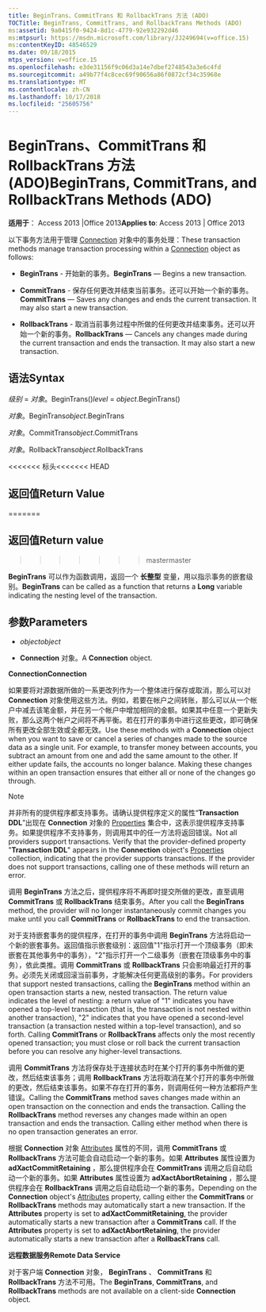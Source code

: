 ```yaml
---
title: BeginTrans、CommitTrans 和 RollbackTrans 方法 (ADO)
TOCTitle: BeginTrans, CommitTrans, and RollbackTrans Methods (ADO)
ms:assetid: 9a0415f0-9424-8d1c-4779-92e932292d46
ms:mtpsurl: https://msdn.microsoft.com/library/JJ249694(v=office.15)
ms:contentKeyID: 48546529
ms.date: 09/18/2015
mtps_version: v=office.15
ms.openlocfilehash: e3de31156f9c06d3a14e7dbef2748543a3e6c4fd
ms.sourcegitcommit: a49b77f4c8cec69f90656a86f0872cf34c35968e
ms.translationtype: MT
ms.contentlocale: zh-CN
ms.lasthandoff: 10/17/2018
ms.locfileid: "25605756"
---
```

# <a name="begintrans-committrans-and-rollbacktrans-methods-ado"></a><span data-ttu-id="794aa-102">BeginTrans、CommitTrans 和 RollbackTrans 方法 (ADO)</span><span class="sxs-lookup"><span data-stu-id="794aa-102">BeginTrans, CommitTrans, and RollbackTrans Methods (ADO)</span></span>


<span data-ttu-id="794aa-103">**适用于**： Access 2013 |Office 2013</span><span class="sxs-lookup"><span data-stu-id="794aa-103">**Applies to**: Access 2013 | Office 2013</span></span>


<span data-ttu-id="794aa-104">以下事务方法用于管理 [Connection](connection-object-ado.md) 对象中的事务处理：</span><span class="sxs-lookup"><span data-stu-id="794aa-104">These transaction methods manage transaction processing within a [Connection](connection-object-ado.md) object as follows:</span></span>

  - <span data-ttu-id="794aa-105">**BeginTrans** - 开始新的事务。</span><span class="sxs-lookup"><span data-stu-id="794aa-105">**BeginTrans** — Begins a new transaction.</span></span>

  - <span data-ttu-id="794aa-p101">**CommitTrans** - 保存任何更改并结束当前事务。还可以开始一个新的事务。</span><span class="sxs-lookup"><span data-stu-id="794aa-p101">**CommitTrans** — Saves any changes and ends the current transaction. It may also start a new transaction.</span></span>

  - <span data-ttu-id="794aa-p102">**RollbackTrans** - 取消当前事务过程中所做的任何更改并结束事务。还可以开始一个新的事务。</span><span class="sxs-lookup"><span data-stu-id="794aa-p102">**RollbackTrans** — Cancels any changes made during the current transaction and ends the transaction. It may also start a new transaction.</span></span>

## <a name="syntax"></a><span data-ttu-id="794aa-110">语法</span><span class="sxs-lookup"><span data-stu-id="794aa-110">Syntax</span></span>

<span data-ttu-id="794aa-111">*级别* = *对象*。BeginTrans()</span><span class="sxs-lookup"><span data-stu-id="794aa-111">*level* = *object*.BeginTrans()</span></span>

<span data-ttu-id="794aa-112">*对象*。BeginTrans</span><span class="sxs-lookup"><span data-stu-id="794aa-112">*object*.BeginTrans</span></span>

<span data-ttu-id="794aa-113">*对象*。CommitTrans</span><span class="sxs-lookup"><span data-stu-id="794aa-113">*object*.CommitTrans</span></span>

<span data-ttu-id="794aa-114">*对象*。RollbackTrans</span><span class="sxs-lookup"><span data-stu-id="794aa-114">*object*.RollbackTrans</span></span>

<span data-ttu-id="794aa-115"><<<<<<< 标头</span><span class="sxs-lookup"><span data-stu-id="794aa-115"><<<<<<< HEAD</span></span>
## <a name="return-value"></a><span data-ttu-id="794aa-116">返回值</span><span class="sxs-lookup"><span data-stu-id="794aa-116">Return Value</span></span>
=======
## <a name="return-value"></a><span data-ttu-id="794aa-117">返回值</span><span class="sxs-lookup"><span data-stu-id="794aa-117">Return value</span></span>
>>>>>>> <span data-ttu-id="794aa-118">master</span><span class="sxs-lookup"><span data-stu-id="794aa-118">master</span></span>

<span data-ttu-id="794aa-119">**BeginTrans** 可以作为函数调用，返回一个 **长整型** 变量，用以指示事务的嵌套级别。</span><span class="sxs-lookup"><span data-stu-id="794aa-119">**BeginTrans** can be called as a function that returns a **Long** variable indicating the nesting level of the transaction.</span></span>

## <a name="parameters"></a><span data-ttu-id="794aa-120">参数</span><span class="sxs-lookup"><span data-stu-id="794aa-120">Parameters</span></span>

  - <span data-ttu-id="794aa-121">*object*</span><span class="sxs-lookup"><span data-stu-id="794aa-121">*object*</span></span>

  - <span data-ttu-id="794aa-122">**Connection** 对象。</span><span class="sxs-lookup"><span data-stu-id="794aa-122">A **Connection** object.</span></span>

<span data-ttu-id="794aa-123">**Connection**</span><span class="sxs-lookup"><span data-stu-id="794aa-123">**Connection**</span></span>

<span data-ttu-id="794aa-p103">如果要将对源数据所做的一系更改列作为一个整体进行保存或取消，那么可以对 **Connection** 对象使用这些方法。例如，若要在帐户之间转账，那么可以从一个帐户中减去该笔金额，并在另一个帐户中增加相同的金额。如果其中任意一个更新失败，那么这两个帐户之间将不再平衡。若在打开的事务中进行这些更改，即可确保所有更改全部生效或全都无效。</span><span class="sxs-lookup"><span data-stu-id="794aa-p103">Use these methods with a **Connection** object when you want to save or cancel a series of changes made to the source data as a single unit. For example, to transfer money between accounts, you subtract an amount from one and add the same amount to the other. If either update fails, the accounts no longer balance. Making these changes within an open transaction ensures that either all or none of the changes go through.</span></span>


> [!NOTE]
> <P><span data-ttu-id="794aa-p104">并非所有的提供程序都支持事务。请确认提供程序定义的属性“<STRONG>Transaction DDL</STRONG>”出现在 <STRONG>Connection</STRONG> 对象的 <A href="properties-collection-ado.md">Properties</A> 集合中，这表示提供程序支持事务。如果提供程序不支持事务，则调用其中的任一方法将返回错误。</span><span class="sxs-lookup"><span data-stu-id="794aa-p104">Not all providers support transactions. Verify that the provider-defined property "<STRONG>Transaction DDL</STRONG>" appears in the <STRONG>Connection</STRONG> object's <A href="properties-collection-ado.md">Properties</A> collection, indicating that the provider supports transactions. If the provider does not support transactions, calling one of these methods will return an error.</span></span></P>



<span data-ttu-id="794aa-131">调用 **BeginTrans** 方法之后，提供程序将不再即时提交所做的更改，直至调用 **CommitTrans** 或 **RollbackTrans** 结束事务。</span><span class="sxs-lookup"><span data-stu-id="794aa-131">After you call the **BeginTrans** method, the provider will no longer instantaneously commit changes you make until you call **CommitTrans** or **RollbackTrans** to end the transaction.</span></span>

<span data-ttu-id="794aa-p105">对于支持嵌套事务的提供程序，在打开的事务中调用 **BeginTrans** 方法将启动一个新的嵌套事务。返回值指示嵌套级别：返回值"1"指示打开一个顶级事务（即未嵌套在其他事务中的事务），"2"指示打开一个二级事务（嵌套在顶级事务中的事务），依此类推。调用 **CommitTrans** 或 **RollbackTrans** 只会影响最近打开的事务。必须先关闭或回滚当前事务，才能解决任何更高级别的事务。</span><span class="sxs-lookup"><span data-stu-id="794aa-p105">For providers that support nested transactions, calling the **BeginTrans** method within an open transaction starts a new, nested transaction. The return value indicates the level of nesting: a return value of "1" indicates you have opened a top-level transaction (that is, the transaction is not nested within another transaction), "2" indicates that you have opened a second-level transaction (a transaction nested within a top-level transaction), and so forth. Calling **CommitTrans** or **RollbackTrans** affects only the most recently opened transaction; you must close or roll back the current transaction before you can resolve any higher-level transactions.</span></span>

<span data-ttu-id="794aa-p106">调用 **CommitTrans** 方法将保存处于连接状态时在某个打开的事务中所做的更改，然后结束该事务；调用 **RollbackTrans** 方法将取消在某个打开的事务中所做的更改，然后结束该事务。如果不存在打开的事务，则调用任何一种方法都将产生错误。</span><span class="sxs-lookup"><span data-stu-id="794aa-p106">Calling the **CommitTrans** method saves changes made within an open transaction on the connection and ends the transaction. Calling the **RollbackTrans** method reverses any changes made within an open transaction and ends the transaction. Calling either method when there is no open transaction generates an error.</span></span>

<span data-ttu-id="794aa-p107">根据 **Connection** 对象 [Attributes](attributes-property-ado.md) 属性的不同，调用 **CommitTrans** 或 **RollbackTrans** 方法可能会自动启动一个新的事务。如果 **Attributes** 属性设置为 **adXactCommitRetaining** ，那么提供程序会在 **CommitTrans** 调用之后自动启动一个新的事务。如果 **Attributes** 属性设置为 **adXactAbortRetaining** ，那么提供程序会在 **RollbackTrans** 调用之后自动启动一个新的事务。</span><span class="sxs-lookup"><span data-stu-id="794aa-p107">Depending on the **Connection** object's [Attributes](attributes-property-ado.md) property, calling either the **CommitTrans** or **RollbackTrans** methods may automatically start a new transaction. If the **Attributes** property is set to **adXactCommitRetaining**, the provider automatically starts a new transaction after a **CommitTrans** call. If the **Attributes** property is set to **adXactAbortRetaining**, the provider automatically starts a new transaction after a **RollbackTrans** call.</span></span>

<span data-ttu-id="794aa-141">**远程数据服务**</span><span class="sxs-lookup"><span data-stu-id="794aa-141">**Remote Data Service**</span></span>

<span data-ttu-id="794aa-142">对于客户端 **Connection** 对象， **BeginTrans** 、 **CommitTrans** 和 **RollbackTrans** 方法不可用。</span><span class="sxs-lookup"><span data-stu-id="794aa-142">The **BeginTrans**, **CommitTrans**, and **RollbackTrans** methods are not available on a client-side **Connection** object.</span></span>

